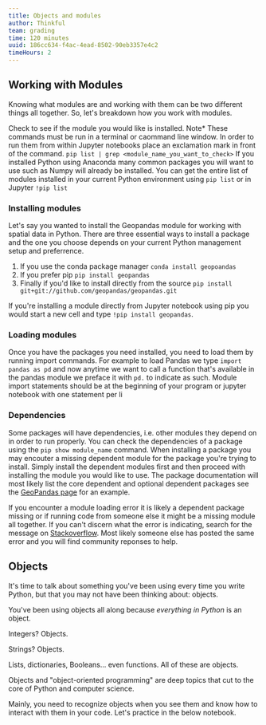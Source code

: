 ```yaml
---
title: Objects and modules
author: Thinkful
team: grading
time: 120 minutes
uuid: 186cc634-f4ac-4ead-8502-90eb3357e4c2
timeHours: 2
---
```

## Working with Modules
Knowing what modules are and working with them can be two different things all together. So, let's breakdown how you work with modules. 

Check to see if the module you would like is installed. Note* These commands must be run in a terminal or caommand line window. In order to run them from within Jupyter notebooks place an exclamation mark in front of the command. `
pip list | grep <module_name_you_want_to_check>
` If you installed Python using Anaconda many common packages you will want to use such as Numpy will already be installed. You can get the entire list of modules installed in your current Python environment using `pip list` or in Jupyter `!pip list`

### Installing modules
Let's say you wanted to install the Geopandas module for working with spatial data in Python. There are three essential ways to install a package and the one you choose depends on your current Python management setup and preferrence. 

 1. If you use the conda package manager `conda install geopoandas`
 2. If you prefer pip `pip install geopandas`
 3. Finally if you'd like to install directly from the source `pip install git+git://github.com/geopandas/geopandas.git`

If you're installing a module directly from Jupyter notebook using pip you would start a new cell and type `!pip install geopandas`. 

### Loading modules
 Once you have the packages you need installed, you need to load them by running import commands. For example to load Pandas we type `import pandas as pd` and now anytime we want to call a function that's available in the pandas module we preface it with `pd.` to indicate as such. Module import statements should be at the beginning of your program or jupyter notebook with one statement per li

### Dependencies
Some packages will have dependencies, i.e. other modules they depend on in order to run properly. You can check the dependencies of a package using the `pip show module_name` command. When installing a package you may encouter a missing dependent module for the package you're trying to install. Simply install the dependent modules first and then proceed with installing the module you would like to use. The package documentation will most likely list the core dependent and optional dependent packages see the [GeoPandas page](https://geopandas.org/install.html) for an example.

 If you encounter a module loading error it is likely a dependent package missing or if running code from someone else it might be a missing module all together. If you can't discern what the error is indicating, search for the message on [Stackoverflow](https://stackoverflow.com/questions/tagged/python). Most likely someone else has posted the same error and you will find community reponses to help. 
 

## Objects
It's time to talk about something you've been using every time you write Python, but that you may not have been thinking about: objects.

You've been using objects all along because _everything in Python_ is an object. 

Integers? Objects. 

Strings? Objects. 

Lists, dictionaries, Booleans... even functions. All of these are objects.

Objects and "object-oriented programming" are deep topics that cut to the core of Python and computer science. 

Mainly, you need to recognize objects when you see them and know how to interact with them in your code. Let's practice in the below notebook.

<jupyter notebook-name="working_with_objects_modules_libraries" course-code="DSBC"></jupyter>
<!--stackedit_data:
eyJoaXN0b3J5IjpbMTE2Nzg0MjU4OSwtMjYwMzQxMDE1LC03OT
AxNDM3NzIsLTk0Njk1MDg2LC0yODc3MTMyODMsNTY5MjYzMDQ0
XX0=
-->